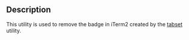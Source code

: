 ## Description

This utility is used to remove the badge in iTerm2 created by the [tabset](https://github.com/jonathaneunice/iterm2-tab-set) utility.

